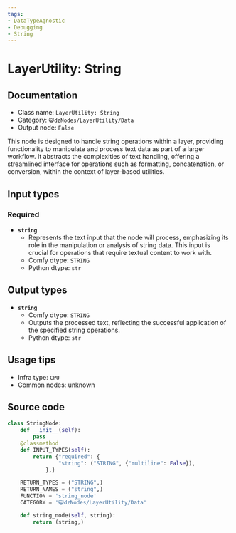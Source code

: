 ```yaml
---
tags:
- DataTypeAgnostic
- Debugging
- String
---
```


# LayerUtility: String
## Documentation
- Class name: `LayerUtility: String`
- Category: `😺dzNodes/LayerUtility/Data`
- Output node: `False`

This node is designed to handle string operations within a layer, providing functionality to manipulate and process text data as part of a larger workflow. It abstracts the complexities of text handling, offering a streamlined interface for operations such as formatting, concatenation, or conversion, within the context of layer-based utilities.
## Input types
### Required
- **`string`**
    - Represents the text input that the node will process, emphasizing its role in the manipulation or analysis of string data. This input is crucial for operations that require textual content to work with.
    - Comfy dtype: `STRING`
    - Python dtype: `str`
## Output types
- **`string`**
    - Comfy dtype: `STRING`
    - Outputs the processed text, reflecting the successful application of the specified string operations.
    - Python dtype: `str`
## Usage tips
- Infra type: `CPU`
- Common nodes: unknown


## Source code
```python
class StringNode:
    def __init__(self):
        pass
    @classmethod
    def INPUT_TYPES(self):
        return {"required": {
                "string": ("STRING", {"multiline": False}),
            },}

    RETURN_TYPES = ("STRING",)
    RETURN_NAMES = ("string",)
    FUNCTION = 'string_node'
    CATEGORY = '😺dzNodes/LayerUtility/Data'

    def string_node(self, string):
        return (string,)

```
